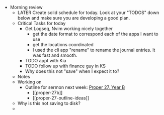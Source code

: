 - Morning review
	- LATER Create solid schedule for today.  Look at your "TODOS" down below and make sure you are developing a good plan.
	- Critical Tasks for today
		- Get Logseq, Nvim working nicely together
			- get the date format to correspond each of the apps I want to use
			- get the locations coordinated
			- I used the cli app "rename" to rename the journal entries. It was fast and smooth.
		- TODO appt with Kia
		- TODO follow up with finance guy in KS
		- Why does this not "save" when I expect it to?
	- Notes
	- Working on
		- Outline for sermon next week: [Proper 27, Year B](https://www.lectionarypage.net/YearB_RCL/Pentecost/BProp27_RCL.html)
			- [[proper-27b]]
			- [[proper-27-outline-ideas]]
	- Why is this not saving to disk?
	-
